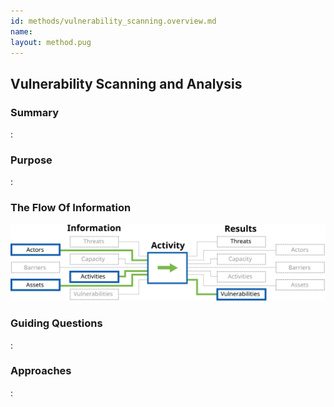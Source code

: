 ```yaml
---
id: methods/vulnerability_scanning.overview.md
name: 
layout: method.pug
---
```

## Vulnerability Scanning and Analysis

### Summary
:[](../methods/vulnerability_scanning/summary.md)
### Purpose
:[](../methods/vulnerability_scanning/purpose.md)
### The Flow Of Information
![Vulnerability Analysis Information Flow](images/info_flows/vulnerability_scanning.svg)

### Guiding Questions
:[](../methods/vulnerability_scanning/guiding_questions.md)
### Approaches
:[](../methods/vulnerability_scanning/approaches.md)

